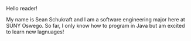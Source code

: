 Hello reader!

My name is Sean Schukraft and I am a software engineering major here at SUNY Oswego. So far, I only know how to program in Java but am excited to learn new lagnuages!

